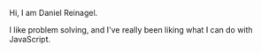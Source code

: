 Hi, I am Daniel Reinagel.

I like problem solving, and I've really been liking what I can do with JavaScript.
